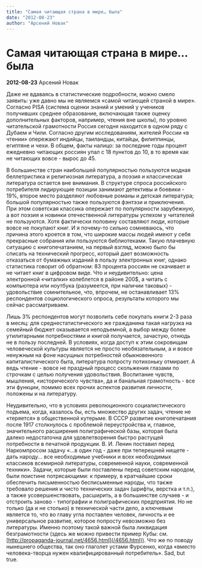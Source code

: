 ```yaml
---
title: "Самая читающая страна в мире… была"
date: "2012-08-23"
author: "Арсений Новак"
---
```


# Самая читающая страна в мире… была

**2012-08-23** Арсений Новак

Даже не вдаваясь в статистические подробности, можно смело заявить: уже давно мы не являемся «самой читающей страной в мире». Согласно PISA (система оценки знаний и умений у учеников получивших среднее образование, включающая также оценку дополнительных факторов, например, чтения вне школы), по уровню читательской грамотности Россия сегодня находится в одном ряду с Дубаем и Чили. Согласно другим исследованиям, жителей России «в чтении» опережают индийцы, таиландцы, китайцы, филиппинцы, египтяне и чехи. В общем, факты налицо: за последние годы процент ежедневно читающих россиян упал с 18 пунктов до 10, в то время как не читающих вовсе - вырос до 45.

В большинстве стран наибольшей популярностью пользуются модная беллетристика и религиозная литература, а поэзия и классическая литература остается вне внимания. В структуре спроса российского потребителя лидирующие позиции занимают детективы и боевики - 19%, второе место разделяют любовные романы и детская литература; большой популярностью также пользуются фэнтэзи и приключения. При этом советская классика опережает по популярности зарубежную, а вот поэзия и новинки отечественной литературы успехом у читателей не пользуются. Хотя фактически половину составляют люди, которые вовсе не покупают книг. И я почему-то сильно сомневаюсь, что причина этого кроется в том, что широкие массы людей имеют у себя прекрасные собрания или пользуются библиотеками. Такую плачевную ситуацию с книгопечатанием, на первый взгляд, можно было бы списать на технический прогресс, который дает возможность отказаться от бумажных изданий в пользу электронных книг, однако статистика говорит об обратном: 83 процента россиян не скачивает и не читает книг в цифровом виде. Что и неудивительно: цена электронной «читалки» колеблется в районе 200$, а читать с компьютера или ноутбука (разумеется, при наличии таковых) - удовольствие сомнительное, что, впрочем, не останавливает 13% респондентов социологического опроса, результаты которого мы сейчас рассматриваем.

Лишь 3% респондентов могут позволить себе покупать книги 2-3 раза в месяц: для среднестатистического же гражданина такая нагрузка на семейный бюджет оказывается неподъемной, а выбор между более утилитарными потребностями и книгой получается, зачастую, отнюдь не в пользу последней. В условиях, когда доступ к этим сокровищам человеческой культуры является не просто необязательным, а и вовсе ненужным на фоне насущных потребностей обыкновенного капиталистического быта, литература попросту потихоньку отмирает. А ведь чтение - вовсе не праздный процесс скольжения глазами по строчкам с целью получения удовольствия. Воспитание чувств, мышления, «исторического чувства», да и банальная грамотность - все эти функции, помимо всех прочих аспектов развития личности, положены и на литературу.

Неудивительно, что в условиях революционного социалистического подъема, когда, казалось бы, есть множество других задач, чтение не «теряется» в общественной кутерьме. В СССР развитие книгопечатания после 1917 столкнулось с проблемой переустройства и, главное, значительного расширения полиграфической базы, которая была далеко недостаточна для удовлетворения быстро растущей потребности в печатной продукции. В. И. Ленин поставил перед Наркомпросом задачу «...в один год - даже при теперешней нищете - дать народу... все необходимые учебники и всех необходимых классиков всемирной литературы, современной науки, современной техники». Задачи, которые были поставлены перед советским народом, были поистине потрясающими: к примеру, в кратчайшие сроки обеспечить письменностью бесписьменные народы, что также требовало решения и чисто технических задач (шрифты, верстка и т.п.), а также усовершенствовать, расширить, а в большинстве случаев - и отстроить заново - типографии и полиграфических предприятия. Но не только (да и не столько) в технической части дело, а ключевым является то, что во главу угла поставлен человек, личность и ее универсальное развитие, которое попросту невозможно без литературы. Именно поэтому такой важной была ликвидация безграмотности (здесь же можно привести пример Кубы: см. [http://propaganda-journal.net/4656.html](/4656.html)). Что же по поводу нынешнего общества, так оно глаголет устами Фурсенко, когда «вместо человека-творца нужен квалифицированный потребитель». Sad, but true.